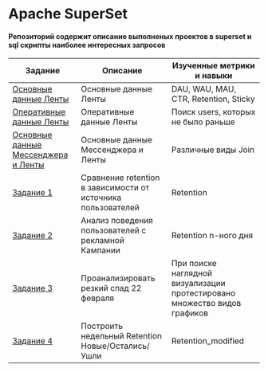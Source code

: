 # Apache SuperSet 
#### Репозиторий содержит описание выполненых проектов в superset и sql скрипты наиболее интересных запросов

| Задание | Описание | Изученные метрики и навыки |	
| --- | --- | --- |
| <a href="https://github.com/mynameis-nikita/superset_dashboards/tree/main/feed_main">Основные данные Ленты</a></br>	| Основные данные Ленты	| DAU, WAU, MAU, CTR, Retention, Sticky |
| <a href="https://github.com/mynameis-nikita/superset_dashboards/tree/main/feed_operative">Оперативные данные Ленты</a></br>	| Оперативные данные Ленты | Поиск users, которых не было раньше |
| <a href="https://github.com/mynameis-nikita/superset_dashboards/tree/main/message_feed_main">Основные данные Мессенджера и Ленты</a></br>	| Основные данные Мессенджера и Ленты | Различные виды Join |
| <a href="https://github.com/mynameis-nikita/superset_dashboards/tree/main/task_1">Задание 1</a></br>	| Сравнение retention в зависимости от источника  пользователей	| Retention |
| <a href="https://github.com/mynameis-nikita/superset_dashboards/tree/main/task_2">Задание 2</a></br>	| Анализ поведения пользователей с рекламной Кампании	| Retention n-ного дня |
| <a href="https://github.com/mynameis-nikita/superset_dashboards/tree/main/task_3">Задание 3</a></br>	| Проанализировать резкий спад 22 февраля	| При поиске наглядной визуализации протестировано множество видов графиков |
| <a href="https://github.com/mynameis-nikita/superset_dashboards/tree/main/task_4">Задание 4</a></br>	| Построить недельный Retention Новые/Остались/Ушли	| Retention_modified |

